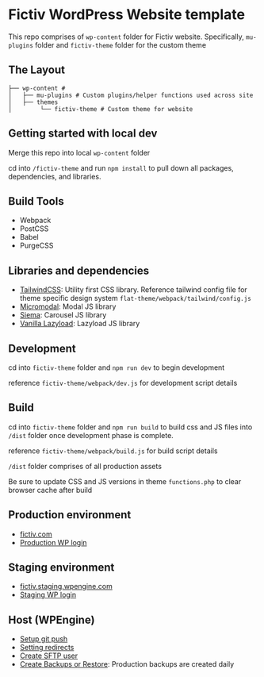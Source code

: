 # Fictiv WordPress Website template
This repo comprises of `wp-content` folder for Fictiv website. Specifically, `mu-plugins` folder and `fictiv-theme` folder for the custom theme

## The Layout

```
├── wp-content #
│   ├── mu-plugins # Custom plugins/helper functions used across site
│   ├── themes
│        └── fictiv-theme # Custom theme for website
```

## Getting started with local dev

Merge this repo into local `wp-content` folder

cd into `/fictiv-theme` and run `npm install` to pull down all packages, dependencies, and libraries.


## Build Tools
* Webpack
* PostCSS
* Babel
* PurgeCSS


## Libraries and dependencies
* [TailwindCSS](https://tailwindcss.com/): Utility first CSS library. Reference tailwind config file for theme specific design system `flat-theme/webpack/tailwind/config.js`
* [Micromodal](https://micromodal.now.sh/): Modal JS library
* [Siema](https://pawelgrzybek.github.io/siema/): Carousel JS library
* [Vanilla Lazyload](https://github.com/verlok/vanilla-lazyload): Lazyload JS library

## Development

cd into `fictiv-theme` folder and `npm run dev` to begin development

reference `fictiv-theme/webpack/dev.js` for development script details


## Build

cd into `fictiv-theme` folder and `npm run build` to build css and JS files into `/dist` folder once development phase is complete. 

reference `fictiv-theme/webpack/build.js` for build script details

`/dist` folder comprises of all production assets

Be sure to update CSS and JS versions in theme `functions.php` to clear browser cache after build


## Production environment
* [fictiv.com](https://www.fictiv.com/)
* [Production WP login](https://www.fictiv.com/wp-admin/)


## Staging environment
* [fictiv.staging.wpengine.com](https://fictiv.staging.wpengine.com/)
* [Staging WP login](https://fictiv.staging.wpengine.com/wp-admin/)


## Host (WPEngine)
* [Setup git push](https://wpengine.com/support/set-git-push-user-portal/)
* [Setting redirects](https://wpengine.com/support/redirect/)
* [Create SFTP user](https://my.wpengine.com/installs/fictiv/sftp_users)
* [Create Backups or Restore](https://my.wpengine.com/installs/fictiv/sftp_users): Production backups are created daily